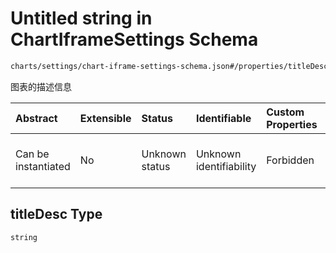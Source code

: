 # Untitled string in ChartIframeSettings Schema

```txt
charts/settings/chart-iframe-settings-schema.json#/properties/titleDesc
```

图表的描述信息

| Abstract            | Extensible | Status         | Identifiable            | Custom Properties | Additional Properties | Access Restrictions | Defined In                                                                                                             |
| :------------------ | :--------- | :------------- | :---------------------- | :---------------- | :-------------------- | :------------------ | :--------------------------------------------------------------------------------------------------------------------- |
| Can be instantiated | No         | Unknown status | Unknown identifiability | Forbidden         | Allowed               | none                | [chart-iframe-settings-schema.json\*](../out/charts/settings/chart-iframe-settings-schema.json "open original schema") |

## titleDesc Type

`string`
